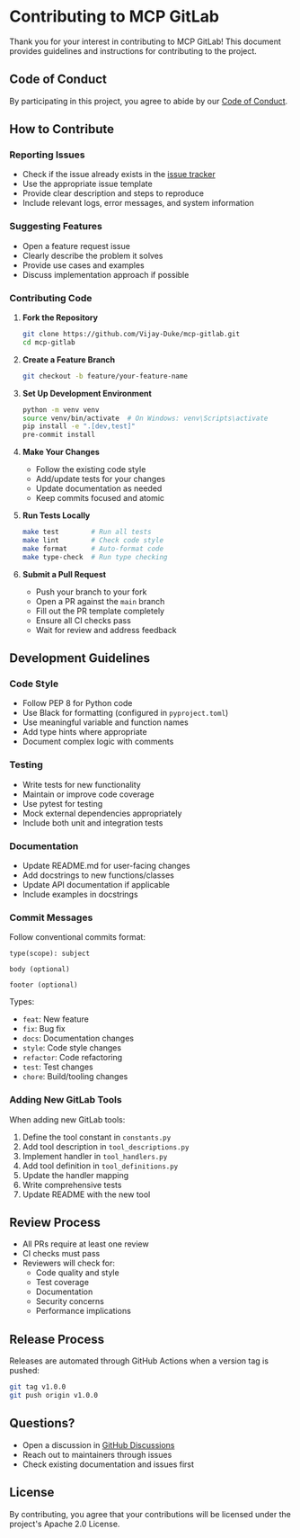 # Contributing to MCP GitLab

Thank you for your interest in contributing to MCP GitLab! This document provides guidelines and instructions for contributing to the project.

## Code of Conduct

By participating in this project, you agree to abide by our [Code of Conduct](CODE_OF_CONDUCT.md).

## How to Contribute

### Reporting Issues

- Check if the issue already exists in the [issue tracker](https://github.com/Vijay-Duke/mcp-gitlab/issues)
- Use the appropriate issue template
- Provide clear description and steps to reproduce
- Include relevant logs, error messages, and system information

### Suggesting Features

- Open a feature request issue
- Clearly describe the problem it solves
- Provide use cases and examples
- Discuss implementation approach if possible

### Contributing Code

1. **Fork the Repository**
   ```bash
   git clone https://github.com/Vijay-Duke/mcp-gitlab.git
   cd mcp-gitlab
   ```

2. **Create a Feature Branch**
   ```bash
   git checkout -b feature/your-feature-name
   ```

3. **Set Up Development Environment**
   ```bash
   python -m venv venv
   source venv/bin/activate  # On Windows: venv\Scripts\activate
   pip install -e ".[dev,test]"
   pre-commit install
   ```

4. **Make Your Changes**
   - Follow the existing code style
   - Add/update tests for your changes
   - Update documentation as needed
   - Keep commits focused and atomic

5. **Run Tests Locally**
   ```bash
   make test        # Run all tests
   make lint        # Check code style
   make format      # Auto-format code
   make type-check  # Run type checking
   ```

6. **Submit a Pull Request**
   - Push your branch to your fork
   - Open a PR against the `main` branch
   - Fill out the PR template completely
   - Ensure all CI checks pass
   - Wait for review and address feedback

## Development Guidelines

### Code Style

- Follow PEP 8 for Python code
- Use Black for formatting (configured in `pyproject.toml`)
- Use meaningful variable and function names
- Add type hints where appropriate
- Document complex logic with comments

### Testing

- Write tests for new functionality
- Maintain or improve code coverage
- Use pytest for testing
- Mock external dependencies appropriately
- Include both unit and integration tests

### Documentation

- Update README.md for user-facing changes
- Add docstrings to new functions/classes
- Update API documentation if applicable
- Include examples in docstrings

### Commit Messages

Follow conventional commits format:
```
type(scope): subject

body (optional)

footer (optional)
```

Types:
- `feat`: New feature
- `fix`: Bug fix
- `docs`: Documentation changes
- `style`: Code style changes
- `refactor`: Code refactoring
- `test`: Test changes
- `chore`: Build/tooling changes

### Adding New GitLab Tools

When adding new GitLab tools:

1. Define the tool constant in `constants.py`
2. Add tool description in `tool_descriptions.py`
3. Implement handler in `tool_handlers.py`
4. Add tool definition in `tool_definitions.py`
5. Update the handler mapping
6. Write comprehensive tests
7. Update README with the new tool

## Review Process

- All PRs require at least one review
- CI checks must pass
- Reviewers will check for:
  - Code quality and style
  - Test coverage
  - Documentation
  - Security concerns
  - Performance implications

## Release Process

Releases are automated through GitHub Actions when a version tag is pushed:
```bash
git tag v1.0.0
git push origin v1.0.0
```

## Questions?

- Open a discussion in [GitHub Discussions](https://github.com/Vijay-Duke/mcp-gitlab/discussions)
- Reach out to maintainers through issues
- Check existing documentation and issues first

## License

By contributing, you agree that your contributions will be licensed under the project's Apache 2.0 License.